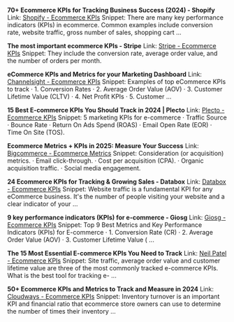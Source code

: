 **70+ Ecommerce KPIs for Tracking Business Success (2024) - Shopify**
Link: [Shopify - Ecommerce KPIs](https://www.shopify.com/blog/7365564-32-key-performance-indicators-kpis-for-ecommerce)
Snippet: There are many key performance indicators (KPIs) in ecommerce. Common examples include conversion rate, website traffic, gross number of sales, shopping cart ...

**The most important ecommerce KPIs - Stripe**
Link: [Stripe - Ecommerce KPIs](https://stripe.com/ae/resources/more/ecommerce-kpis)
Snippet: They include the conversion rate, average order value, and the number of orders per month.

**eCommerce KPIs and Metrics for your Marketing Dashboard**
Link: [Channelsight - Ecommerce KPIs](https://www.channelsight.com/blog/12-kpis-every-ecommerce-brand-should-be-measuring)
Snippet: Examples of top eCommerce KPIs to track · 1. Conversion Rates · 2. Average Order Value (AOV) · 3. Customer Lifetime Value (CLTV) · 4. Net Profit KPIs · 5. Customer ...

**15 Best E-commerce KPIs You Should Track in 2024 | Plecto**
Link: [Plecto - Ecommerce KPIs](https://www.plecto.com/blog/sales-performance/e-commerce-kpis/)
Snippet: 5 marketing KPIs for e-commerce · Traffic Source · Bounce Rate · Return On Ads Spend (ROAS) · Email Open Rate (EOR) · Time On Site (TOS).

**Ecommerce Metrics + KPIs in 2025: Measure Your Success**
Link: [Bigcommerce - Ecommerce Metrics](https://www.bigcommerce.com/articles/ecommerce/ecommerce-metrics/)
Snippet: Consideration (or acquisition) metrics. · Email click-through. · Cost per acquisition (CPA). · Organic acquisition traffic. · Social media engagement.

**24 Ecommerce KPIs for Tracking & Growing Sales - Databox**
Link: [Databox - Ecommerce KPIs](https://databox.com/ecommerce-kpis)
Snippet: Website traffic is a fundamental KPI for any eCommerce business. It's the number of people visiting your website and a clear indicator of your ...

**9 key performance indicators (KPIs) for e-commerce - Giosg**
Link: [Giosg - Ecommerce KPIs](https://www.giosg.com/blog/kpis-ecommerce)
Snippet: Top 9 Best Metrics and Key Performance Indicators (KPIs) for E-commerce · 1. Conversion Rate (CR) · 2. Average Order Value (AOV) · 3. Customer Lifetime Value ( ...

**The 15 Most Essential E-commerce KPIs You Need to Track**
Link: [Neil Patel - Ecommerce KPIs](https://neilpatel.com/blog/ecommerce-kpis/)
Snippet: Site traffic, average order value and customer lifetime value are three of the most commonly tracked e-commerce KPIs. ​What is the best tool for tracking e- ...

**50+ Ecommerce KPIs and Metrics to Track and Measure in 2024**
Link: [Cloudways - Ecommerce KPIs](https://www.cloudways.com/blog/ecommerce-kpis/)
Snippet: Inventory turnover is an important KPI and financial ratio that ecommerce store owners can use to determine the number of times their inventory ...